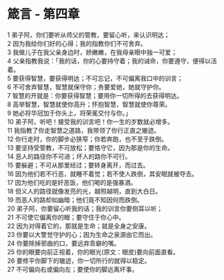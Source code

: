# 箴言 - 第四章
  
 1 弟子阿，你们要听从师父的管教，要留心听，来认识明达；  
 2 因为我给你们好的心得；我的指教你们不可舍弃。  
 3 我做儿子在我父亲身边时，娇嫩嫩，在我母亲眼中独一可爱；  
 4 父亲指教我说：「我的话，你的心要持守着；我的诫命，你要遵守，便得以活着。  
 5 要获得智慧，要获得明达；不可忘记，不可偏离我口中的训言；  
 6 不可舍弃智慧，智慧就保守你；务要爱她，她就守护你。  
 7 智慧的开就是：你要获得智慧；要用你一切所得的去获得明达。  
 8 高举智慧，智慧就使你高升；怀抱智慧，智慧就使你尊荣。  
 9 她必将华冠加于你头上，将荣冕交付与你。」  
 10 弟子阿，听吧！接受我的训言吧！你一生的岁数就必增多。  
 11 我指教了你走智慧之道路，我带领了你行正直之辙迹。  
 12 你行走时，你的脚步必狭窄；你若奔跑，也不至于跌倒。  
 13 要坚持受管教，不可放松；要恪守它，因为那是你的生命。  
 14 恶人的路径你不可进；坏人的路你不可行。  
 15 要躲避；不可从那里经过；要转身离开，而过去。  
 16 因为他们若不行恶，就睡不着觉；若不使人跌倒，其安眠就被夺去。  
 17 因为他们吃的是奸恶饭，他们喝的是强暴酒。  
 18 但义人的路径就像发亮的光，越照越明，直到大白日。  
 19 而恶人的路却如幽暗；他们竟不知因何而跌倒。  
 20 弟子阿，你要留心听我的话；我的训言你要侧耳以听；  
 21 不可使它偏离你的眼；要守住于你心中。  
 22 因为对得着它的，那就是生命；就是全身之安康。  
 23 你要以大警觉守护的心；因为生命之泉源由它而出。  
 24 你要除掉邪曲的口，要远弃乖僻的嘴。  
 25 你的眼要向前正视着，你的眼光(原文：眼皮)要向前面直看。  
 26 要修平你脚下的辙迹，你一切所行的就得以稳定。  
 27 不可偏向右或偏向左；要使你的脚远离坏事。